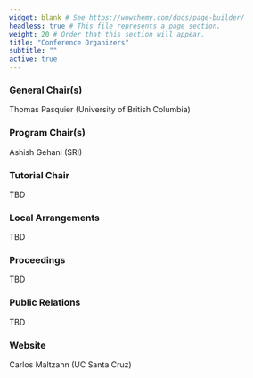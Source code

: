 ```yaml
---
widget: blank # See https://wowchemy.com/docs/page-builder/
headless: true # This file represents a page section.
weight: 20 # Order that this section will appear.
title: "Conference Organizers"
subtitle: ""
active: true
---
```


<!--
<div id="twitter-feed" style="float:right; width:30%; text-align:right; margin-top:-10px; ">
<a class="twitter-timeline" data-width="300" data-height="800" data-theme="light" href="https://twitter.com/acmrep?ref_src=twsrc%5Etfw">Tweets by acmrep</a> <script async src="https://platform.twitter.com/widgets.js" charset="utf-8"></script></div>
-->

### General Chair(s)
Thomas Pasquier (University of British Columbia)  

### Program Chair(s)
Ashish Gehani (SRI)  

### Tutorial Chair
TBD  

### Local Arrangements
TBD  
  
### Proceedings
TBD  

### Public Relations
TBD  

### Website
Carlos Maltzahn (UC Santa Cruz)